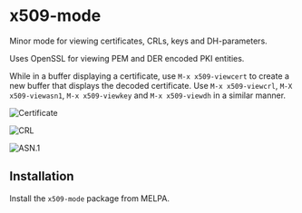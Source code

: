 # x509-mode

Minor mode for viewing certificates, CRLs, keys and DH-parameters.

Uses OpenSSL for viewing PEM and DER encoded PKI entities.

While in a buffer displaying a certificate, use `M-x x509-viewcert` to create a
new buffer that displays the decoded certificate.  Use `M-x x509-viewcrl`, `M-X
x509-viewasn1`, `M-x x509-viewkey` and `M-x x509-viewdh` in a similar manner.

![Certificate](https://github.com/jobbflykt/x509-mode/raw/master/screenshots/screenshot-cert.png)

![CRL](https://github.com/jobbflykt/x509-mode/raw/master/screenshots/screenshot-crl.png)

![ASN.1](https://github.com/jobbflykt/x509-mode/raw/master/screenshots/screenshot-asn1.png)

## Installation

Install the `x509-mode` package from MELPA.
